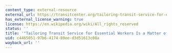 ```yaml
---
content_type: external-resource
external_url: https://transitcenter.org/tailoring-transit-service-for-essential-workers-is-a-matter-of-racial-justice/
has_external_license_warning: true
license: https://en.wikipedia.org/wiki/All_rights_reserved
status: ''
title: '"Tailoring Transit Service for Essential Workers Is a Matter of Racial Justice."'
uid: c4465051-97b6-4174-89ee-d3d51613c08a
wayback_url: ''
---
```

